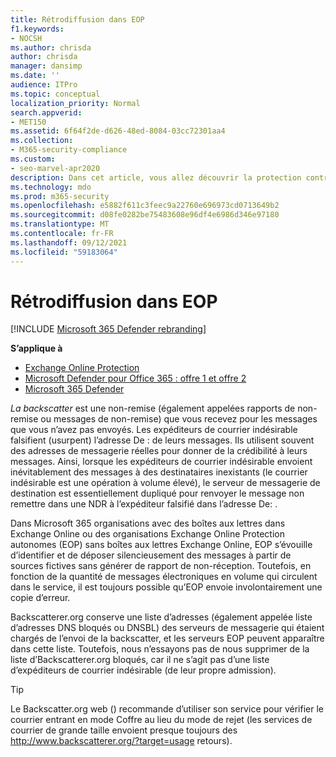 ```yaml
---
title: Rétrodiffusion dans EOP
f1.keywords:
- NOCSH
ms.author: chrisda
author: chrisda
manager: dansimp
ms.date: ''
audience: ITPro
ms.topic: conceptual
localization_priority: Normal
search.appverid:
- MET150
ms.assetid: 6f64f2de-d626-48ed-8084-03cc72301aa4
ms.collection:
- M365-security-compliance
ms.custom:
- seo-marvel-apr2020
description: Dans cet article, vous allez découvrir la protection contre la Microsoft Exchange Online (EOP)
ms.technology: mdo
ms.prod: m365-security
ms.openlocfilehash: e5882f611c3feec9a22760e696973cd0713649b2
ms.sourcegitcommit: d08fe0282be75483608e96df4e6986d346e97180
ms.translationtype: MT
ms.contentlocale: fr-FR
ms.lasthandoff: 09/12/2021
ms.locfileid: "59183064"
---
```

# <a name="backscatter-in-eop"></a>Rétrodiffusion dans EOP

[!INCLUDE [Microsoft 365 Defender rebranding](../includes/microsoft-defender-for-office.md)]

**S’applique à**
- [Exchange Online Protection](exchange-online-protection-overview.md)
- [Microsoft Defender pour Office 365 : offre 1 et offre 2](defender-for-office-365.md)
- [Microsoft 365 Defender](../defender/microsoft-365-defender.md)

*La backscatter* est une non-remise (également appelées rapports de non-remise ou messages de non-remise) que vous recevez pour les messages que vous n’avez pas envoyés. Les expéditeurs de courrier indésirable falsifient (usurpent) l’adresse De : de leurs messages. Ils utilisent souvent des adresses de messagerie réelles pour donner de la crédibilité à leurs messages. Ainsi, lorsque les expéditeurs de courrier indésirable envoient inévitablement des messages à des destinataires inexistants (le courrier indésirable est une opération à volume élevé), le serveur de messagerie de destination est essentiellement dupliqué pour renvoyer le message non remettre dans une NDR à l’expéditeur falsifié dans l’adresse De: .

Dans Microsoft 365 organisations avec des boîtes aux lettres dans Exchange Online ou des organisations Exchange Online Protection autonomes (EOP) sans boîtes aux lettres Exchange Online, EOP s’évouille d’identifier et de déposer silencieusement des messages à partir de sources fictives sans générer de rapport de non-réception. Toutefois, en fonction de la quantité de messages électroniques en volume qui circulent dans le service, il est toujours possible qu’EOP envoie involontairement une copie d’erreur.

Backscatterer.org conserve une liste d’adresses (également appelée liste d’adresses DNS bloqués ou DNSBL) des serveurs de messagerie qui étaient chargés de l’envoi de la backscatter, et les serveurs EOP peuvent apparaître dans cette liste. Toutefois, nous n’essayons pas de nous supprimer de la liste d’Backscatterer.org bloqués, car il ne s’agit pas d’une liste d’expéditeurs de courrier indésirable (de leur propre admission).

> [!TIP]
> Le Backscatter.org web () recommande d’utiliser son service pour vérifier le courrier entrant en mode Coffre au lieu du mode de rejet (les services de courrier de grande taille envoient presque toujours des <http://www.backscatterer.org/?target=usage> retours).
